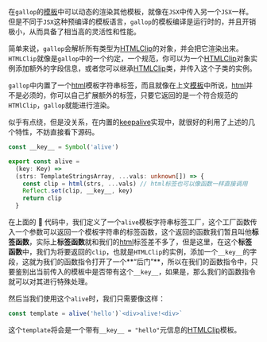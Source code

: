在`gallop`的[模板](/#template)中可以动态的渲染其他模板，就像在`JSX`中传入另一个`JSX`一样。但是不同于`JSX`这种预编译的模板语言，`gallop`的模板编译是运行时的，并且开销极小，从而具备了相当高的灵活性和性能。

简单来说，`gallop`会解析所有类型为[HTMLClip](/#HTMLClip)的对象，并会把它渲染出来。`HTMLClip`就像是`gallop`中的一个约定，一个规范，你可以为一个[HTMLClip](/#HTMLClip)对象实例添加额外的字段信息，或者您可以继承[HTMLClip](/#HTMLClip)类，并传入这个子类的实例。

`gallop`中内置了一个[html](/#html)模板字符串标签，而且就像在上文[模板](/#template)中所说，[html](/#html)并不是必须的，你可以自己扩展额外的标签，只要它返回的是一个符合规范的`HTMlClip`，`gallop`就能进行渲染。

似乎有点绕，但是没关系，在内置的[keepalive](/#keepalive)实现中，就很好的利用了上述的几个特性，不妨直接看下源码。

```ts
const __key__ = Symbol('alive')

export const alive =
  (key: Key) =>
  (strs: TemplateStringsArray, ...vals: unknown[]) => {
    const clip = html(strs, ...vals) // html标签也可以像函数一样直接调用
    Reflect.set(clip, __key__, key)
    return clip
  }
```

在上面的 🍉 代码中，我们定义了一个`alive`模板字符串标签工厂，这个工厂函数传入一个参数可以返回一个模板字符串的标签函数，这个返回的函数我们暂且叫他**标签函数**，实际上**标签函数**就和我们的[html](/#html)标签差不多了，但是这里，在这个**标签函数**中，我们为将要返回的`clip`，也就是`HTMLClip`的实例，添加一个`__key__`的字段，这就为我们的函数指令打开了一个**“后门”**，所以在我们的函数指令中，只要鉴别出当前传入的模板中是否带有这个`__key__`，如果是，那么我们的函数指令就可以对其进行特殊处理。

然后当我们使用这个`alive`时，我们只需要像这样：

```ts
const template = alive('hello')`<div>alive!<div>`
```

这个`template`将会是一个带有`__key__ = "hello"`元信息的[HTMLClip](/#HTMLClip)模板。
